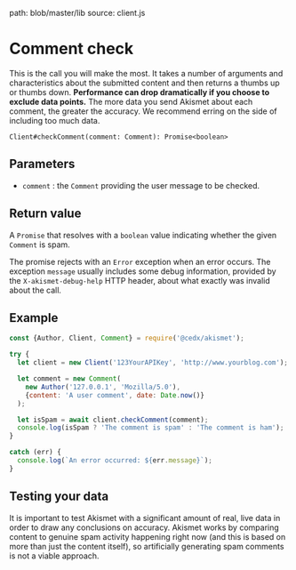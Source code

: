 path: blob/master/lib
source: client.js

# Comment check
This is the call you will make the most. It takes a number of arguments and characteristics about the submitted content and then returns a thumbs up or thumbs down. **Performance can drop dramatically if you choose to exclude data points.** The more data you send Akismet about each comment, the greater the accuracy. We recommend erring on the side of including too much data.

```
Client#checkComment(comment: Comment): Promise<boolean>
```

## Parameters
- `comment` : the `Comment` providing the user message to be checked.

## Return value
A `Promise` that resolves with a `boolean` value indicating whether the given `Comment` is spam.

The promise rejects with an `Error` exception when an error occurs.
The exception `message` usually includes some debug information, provided by the `X-akismet-debug-help` HTTP header, about what exactly was invalid about the call.

## Example

```js
const {Author, Client, Comment} = require('@cedx/akismet');

try {
  let client = new Client('123YourAPIKey', 'http://www.yourblog.com');

  let comment = new Comment(
    new Author('127.0.0.1', 'Mozilla/5.0'),
    {content: 'A user comment', date: Date.now()}
  );

  let isSpam = await client.checkComment(comment);
  console.log(isSpam ? 'The comment is spam' : 'The comment is ham');
}

catch (err) {
  console.log(`An error occurred: ${err.message}`);
}
```

## Testing your data
It is important to test Akismet with a significant amount of real, live data in order to draw any conclusions on accuracy. Akismet works by comparing content to genuine spam activity happening right now (and this is based on more than just the content itself), so artificially generating spam comments is not a viable approach.
